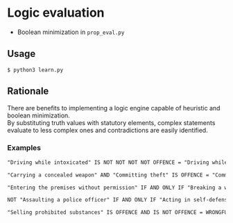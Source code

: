 # Logic evaluation

* Boolean minimization in `prop_eval.py`

## Usage

```console
$ python3 learn.py
```

## Rationale

There are benefits to implementing a logic engine capable of heuristic and boolean minimization.  
By substituting truth values with statutory elements, complex statements evaluate to less complex ones and contradictions are easily identified.  

### Examples

```txt
"Driving while intoxicated" IS NOT NOT NOT NOT OFFENCE = "Driving while intoxicated" IS OFFENCE
```

```txt
"Carrying a concealed weapon" AND "Committing theft" IS OFFENCE = "Committing theft" IS OFFENCE AND "Carrying a concealed weapon" IS OFFENCE
```

```txt
"Entering the premises without permission" IF AND ONLY IF "Breaking a window" = "Breaking a window" -> "Entering the premises without permission"
```

```txt
NOT "Assaulting a police officer" IF AND ONLY IF "Acting in self-defense" = "Acting in self-defense" -> NOT "Assaulting a police officer"
```

```txt
"Selling prohibited substances" IS OFFENCE AND IS NOT OFFENCE = WRONGFUL_CLAIM: CONTRADICTION
```